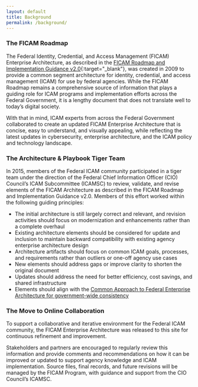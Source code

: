 ```yaml
---
layout: default
title: Background
permalink: /background/
---
```

### The FICAM Roadmap
The Federal Identity, Credential, and Access Management (FICAM) Enterprise Architecture, as described in the [FICAM Roadmap and Implementation Guidance v2.0](https://www.idmanagement.gov/wp-content/uploads/sites/1171/uploads/FICAM_Roadmap_and_Implem_Guid.pdf){:target="_blank"}, was created in 2009 to provide a common segment architecture for identity, credential, and access management (ICAM) for use by federal agencies. While the FICAM Roadmap remains a comprehensive source of information that plays a guiding role for ICAM programs and implementation efforts across the Federal Government, it is a lengthy document that does not translate well to today’s digital society.

With that in mind, ICAM experts from across the Federal Government collaborated to create an updated FICAM Enterprise Architecture that is concise, easy to understand, and visually appealing, while reflecting the latest updates in cybersecurity, enterprise architecture, and the ICAM policy and technology landscape.

### The Architecture & Playbook Tiger Team

In 2015, members of the Federal ICAM community participated in a tiger team under the direction of the Federal Chief Information Officer (CIO) Council’s ICAM Subcommittee (ICAMSC) to review, validate, and revise elements of the FICAM Architecture as described in the FICAM Roadmap and Implementation Guidance v2.0. Members of this effort worked within the following guiding principles:

*  The initial architecture is still largely correct and relevant, and revision activities should focus on modernization and enhancements rather than a complete overhaul
*  Existing architecture elements should be considered for update and inclusion to maintain backward compatibility with existing agency enterprise architecture design
*  Architecture artifacts should focus on common ICAM goals, processes, and requirements rather than outliers or one-off agency use cases
*  New elements should address gaps or improve clarity to shorten the original document
*  Updates should address the need for better efficiency, cost savings, and shared infrastructure
*  Elements should align with the [Common Approach to Federal Enterprise Architecture for government-wide consistency](https://www.whitehouse.gov/omb/e-gov/FEA)


### The Move to Online Collaboration

To support a collaborative and iterative environment for the Federal ICAM community, the FICAM Enterprise Architecture was released to this site for continuous refinement and improvement. 

Stakeholders and partners are encouraged to regularly review this information and provide comments and recommendations on how it can be improved or updated to support agency knowledge and ICAM implementation. Source files, final records, and future revisions will be managed by the FICAM Program, with guidance and support from the CIO Council’s ICAMSC.



